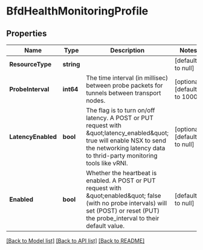 # BfdHealthMonitoringProfile

## Properties
Name | Type | Description | Notes
------------ | ------------- | ------------- | -------------
**ResourceType** | **string** |  | [default to null]
**ProbeInterval** | **int64** | The time interval (in millisec) between probe packets for tunnels between transport nodes. | [optional] [default to 1000]
**LatencyEnabled** | **bool** | The flag is to turn on/off latency. A POST or PUT request with \&quot;latency_enabled\&quot; true will enable NSX to send the networking latency data to thrid-party monitoring tools like vRNI. | [optional] [default to null]
**Enabled** | **bool** | Whether the heartbeat is enabled. A POST or PUT request with \&quot;enabled\&quot; false (with no probe intervals) will set (POST) or reset (PUT) the probe_interval to their default value. | [default to null]

[[Back to Model list]](../README.md#documentation-for-models) [[Back to API list]](../README.md#documentation-for-api-endpoints) [[Back to README]](../README.md)


